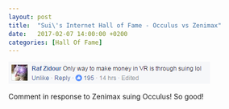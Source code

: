 ```yaml
---
layout: post
title:  "Sui\'s Internet Hall of Fame - Occulus vs Zenimax"
date:   2017-02-07 14:00:00 +0200
categories: [Hall Of Fame]
---
```

![truth_about_vr.png](/images/hall_of_fame/truth_about_vr.png)

Comment in response to Zenimax suing Occulus! So good!
